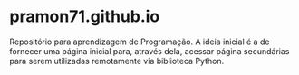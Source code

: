 # pramon71.github.io
Repositório para aprendizagem de Programação.
A ideia inicial é a de fornecer uma página inicial para, através dela, acessar página secundárias para serem utilizadas remotamente via biblioteca Python.

